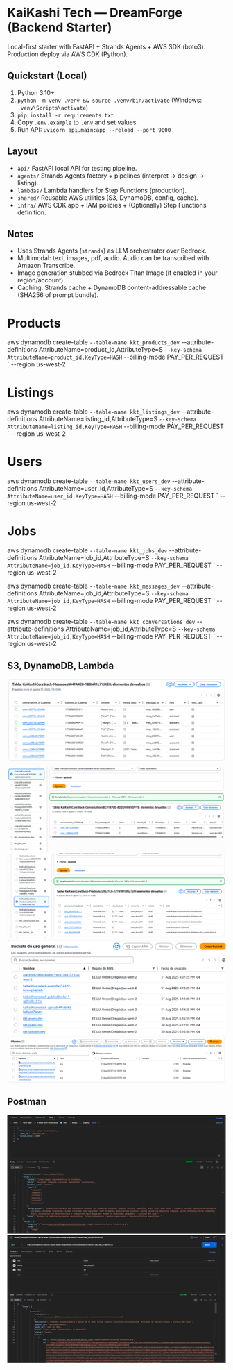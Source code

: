 # KaiKashi Tech — DreamForge (Backend Starter)
Local-first starter with FastAPI + Strands Agents + AWS SDK (boto3). Production deploy via AWS CDK (Python).

## Quickstart (Local)
1) Python 3.10+
2) `python -m venv .venv && source .venv/bin/activate` (Windows: `.venv\Scripts\activate`)
3) `pip install -r requirements.txt`
4) Copy `.env.example` to `.env` and set values.
5) Run API: `uvicorn api.main:app --reload --port 9000`

## Layout
- `api/` FastAPI local API for testing pipeline.
- `agents/` Strands Agents factory + pipelines (interpret → design → listing).
- `lambdas/` Lambda handlers for Step Functions (production).
- `shared/` Reusable AWS utilities (S3, DynamoDB, config, cache).
- `infra/` AWS CDK app + IAM policies + (Optionally) Step Functions definition.

## Notes
- Uses Strands Agents (`strands`) as LLM orchestrator over Bedrock.
- Multimodal: text, images, pdf, audio. Audio can be transcribed with Amazon Transcribe.
- Image generation stubbed via Bedrock Titan Image (if enabled in your region/account).
- Caching: Strands cache + DynamoDB content-addressable cache (SHA256 of prompt bundle).

# Products
aws dynamodb create-table `
  --table-name kkt_products_dev `
  --attribute-definitions AttributeName=product_id,AttributeType=S `
  --key-schema AttributeName=product_id,KeyType=HASH `
  --billing-mode PAY_PER_REQUEST `
  --region us-west-2

# Listings
aws dynamodb create-table `
  --table-name kkt_listings_dev `
  --attribute-definitions AttributeName=listing_id,AttributeType=S `
  --key-schema AttributeName=listing_id,KeyType=HASH `
  --billing-mode PAY_PER_REQUEST `
  --region us-west-2

# Users
aws dynamodb create-table `
  --table-name kkt_users_dev `
  --attribute-definitions AttributeName=user_id,AttributeType=S `
  --key-schema AttributeName=user_id,KeyType=HASH `
  --billing-mode PAY_PER_REQUEST `
  --region us-west-2

# Jobs
aws dynamodb create-table `
  --table-name kkt_jobs_dev `
  --attribute-definitions AttributeName=job_id,AttributeType=S `
  --key-schema AttributeName=job_id,KeyType=HASH `
  --billing-mode PAY_PER_REQUEST `
  --region us-west-2

aws dynamodb create-table `
  --table-name kkt_messages_dev `
  --attribute-definitions AttributeName=job_id,AttributeType=S `
  --key-schema AttributeName=job_id,KeyType=HASH `
  --billing-mode PAY_PER_REQUEST `
  --region us-west-2

  aws dynamodb create-table `
  --table-name kkt_conversations_dev `
  --attribute-definitions AttributeName=job_id,AttributeType=S `
  --key-schema AttributeName=job_id,KeyType=HASH `
  --billing-mode PAY_PER_REQUEST `
  --region us-west-2


## S3, DynamoDB, Lambda
![alt text](assets/image.png)
![alt text](assets/image-3.png)
![alt text](assets/image-4.png)
![alt text](assets/image-5.png)
![alt text](assets/image-6.png)

## Postman
![alt text](assets/image-1.png)
![alt text](assets/image-2.png)